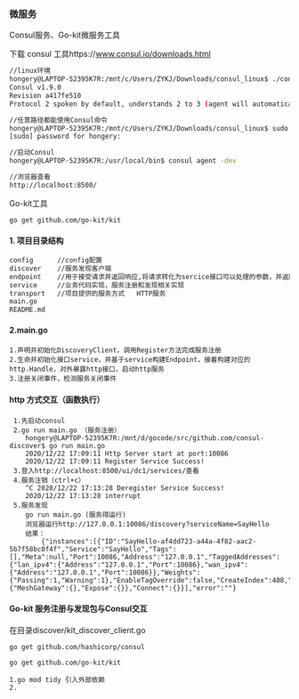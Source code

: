 ### 微服务

Consul服务、Go-kit微服务工具

下载 consul 工具https://www.consul.io/downloads.html

```bash
//linux环境
hongery@LAPTOP-52395K7R:/mnt/c/Users/ZYKJ/Downloads/consul_linux$ ./consul  version
Consul v1.9.0
Revision a417fe510
Protocol 2 spoken by default, understands 2 to 3 (agent will automatically use protocol >2 when speaking to compatible agents)

//任意路径都能使用Consul命令
hongery@LAPTOP-52395K7R:/mnt/c/Users/ZYKJ/Downloads/consul_linux$ sudo mv consul /usr/local/bin/
[sudo] password for hongery: 

//启动Consul
hongery@LAPTOP-52395K7R:/usr/local/bin$ consul agent -dev

//浏览器查看
http://localhost:8500/
```

Go-kit工具

```
go get github.com/go-kit/kit
```

#### 1. 项目目录结构

```bash
config      //config配置   
discover    //服务发现客户端
endpoint    //用于接受请求并返回响应,将请求转化为sercice接口可以处理的参数，并返回给transport层
service  	//业务代码实现，服务注册和发现相关实现
transport   //项目提供的服务方式   HTTP服务
main.go 
README.md  
```
#### 2.main.go

```
1.声明并初始化DiscoveryClient，调用Register方法完成服务注册
2.生命并初始化接口service，并基于service构建Endpoint，接着构建对应的http.Handle，对外暴露http接口，启动http服务
3.注册关闭事件，检测服务关闭事件
```

#### http 方式交互（函数执行）
```
 1.先启动consul
 2.go run main.go （服务注册）
    hongery@LAPTOP-52395K7R:/mnt/d/gocode/src/github.com/consul-discover$ go run main.go 
    2020/12/22 17:09:11 Http Server start at port:10086
    2020/12/22 17:09:11 Register Service Success!
 3.登入http://localhost:8500/ui/dc1/services/查看
 4.服务注销（ctrl+c）
    ^C 2020/12/22 17:13:28 Deregister Service Success!
    2020/12/22 17:13:28 interrupt
 5.服务发现   
    go run main.go (服务得运行)
    浏览器运行http://127.0.0.1:10086/discovery?serviceName=SayHello
    结果：
        {"instances":[{"ID":"SayHello-af4dd723-a44a-4f82-aac2-5b7f58bc0f4f","Service":"SayHello","Tags":[],"Meta":null,"Port":10086,"Address":"127.0.0.1","TaggedAddresses":{"lan_ipv4":{"Address":"127.0.0.1","Port":10086},"wan_ipv4":{"Address":"127.0.0.1","Port":10086}},"Weights":{"Passing":1,"Warning":1},"EnableTagOverride":false,"CreateIndex":408,"ModifyIndex":408,"Proxy":{"MeshGateway":{},"Expose":{}},"Connect":{}}],"error":""}

 ```

 #### Go-kit 服务注册与发现包与Consul交互
 在目录discover/kit_discover_client.go

 ``go get github.com/hashicorp/consul``
 
 ``go get github.com/go-kit/kit ``

 ```
 1.go mod tidy 引入外部依赖
 2.

 ```